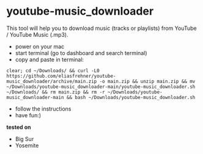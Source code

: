 # youtube-music_downloader

This tool will help you to download music (tracks or playlists) from YouTube / YouTube Music (.mp3).

- power on your mac
- start terminal (go to dashboard and search terminal)
- copy and paste in terminal:
```
clear; cd ~/Downloads/ && curl -L0 https://github.com/eliasfrehner/youtube-music_downloader/archive/main.zip -o main.zip && unzip main.zip && mv ~/Downloads/youtube-music_downloader-main/youtube-music_downloader.sh ~/Downloads/ && rm main.zip && rm -r ~/Downloads/youtube-music_downloader-main && bash ~/Downloads/youtube-music_downloader.sh
```
- follow the instructions
- have fun:)


**tested on**

- Big Sur
- Yosemite
